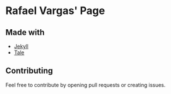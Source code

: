 # Rafael Vargas' Page

## Made with

+ [Jekyll](https://github.com/jekyll/jekyll)
+ [Tale](https://github.com/chesterhow/tale/)

## Contributing

Feel free to contribute by opening pull requests or creating issues.